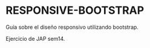 # RESPONSIVE-BOOTSTRAP

Guía sobre el diseño responsivo utilizando bootstrap.

Ejercicio de JAP sem14.
